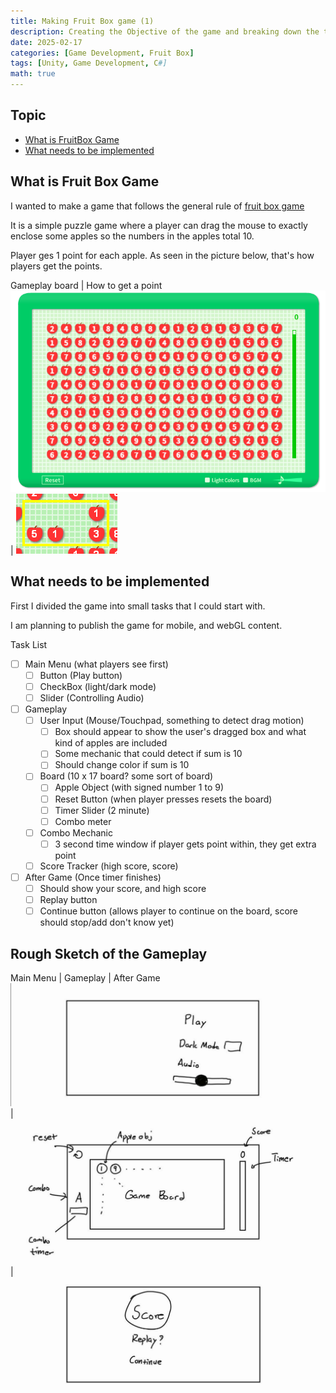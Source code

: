 ```yaml
---
title: Making Fruit Box game (1)
description: Creating the Objective of the game and breaking down the tasks
date: 2025-02-17
categories: [Game Development, Fruit Box]
tags: [Unity, Game Development, C#]
math: true
---
```


## Topic

- [What is FruitBox Game](#what-is-fruit-box-game)
- [What needs to be implemented](#what-needs-to-be-implemented)

## What is Fruit Box Game

I wanted to make a game that follows the general rule of [fruit box game](https://en.gamesaien.com/game/fruit_box/)

It is a simple puzzle game where a player can drag the mouse to exactly enclose some apples so the numbers in the apples total 10.

Player ges 1 point for each apple. As seen in the picture below, that's how players get the points.

Gameplay board | How to get a point
![Desktop View](/assets/img/FruitBox/fruitbox_1-2.png) | ![Desktop View](/assets/img/FruitBox/fruitbox_1-1.png)

## What needs to be implemented

First I divided the game into small tasks that I could start with. 

I am planning to publish the game for mobile, and webGL content.

Task List
- [ ] Main Menu (what players see first)
    - [ ] Button (Play button)
    - [ ] CheckBox (light/dark mode)
    - [ ] Slider (Controlling Audio)

- [ ] Gameplay
    - [ ] User Input (Mouse/Touchpad, something to detect drag motion)
        - [ ] Box should appear to show the user's dragged box and what kind of apples are included
        - [ ] Some mechanic that could detect if sum is 10
        - [ ] Should change color if sum is 10
    - [ ] Board (10 x 17 board? some sort of board)
        - [ ] Apple Object (with signed number 1 to 9)
        - [ ] Reset Button (when player presses resets the board)
        - [ ] Timer Slider (2 minute)
        - [ ] Combo meter
    - [ ] Combo Mechanic
        - [ ] 3 second time window if player gets point within, they get extra point
    - [ ] Score Tracker (high score, score)

- [ ] After Game (Once timer finishes)
    - [ ] Should show your score, and high score
    - [ ] Replay button
    - [ ] Continue button (allows player to continue on the board, score should stop/add don't know yet)

## Rough Sketch of the Gameplay
    
Main Menu | Gameplay | After Game
![Desktop View](/assets/img/FruitBox/fruitbox_1-3.png) | ![Desktop View](/assets/img/FruitBox/fruitbox_1-4.png) | ![Desktop View](/assets/img/FruitBox/fruitbox_1-5.png)